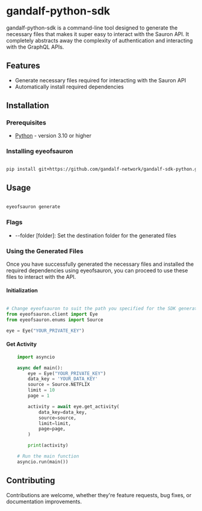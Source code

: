# gandalf-python-sdk

gandalf-python-sdk is a command-line tool designed to generate the necessary files that makes it super easy to interact with the Sauron API. It completely abstracts away the complexity of authentication and interacting with the GraphQL APIs.

## Features

- Generate necessary files required for interacting with the Sauron API
- Automatically install required dependencies

## Installation

### Prerequisites

- [Python](https://www.python.org/downloads/) - version 3.10 or higher

### Installing eyeofsauron

```bash

pip install git+https://github.com/gandalf-network/gandalf-sdk-python.git

```

## Usage

```bash

eyeofsauron generate

```

### Flags

- --folder [folder]: Set the destination folder for the generated files

### Using the Generated Files

Once you have successfully generated the necessary files and installed the required dependencies using eyeofsauron, you can proceed to use these files to interact with the API.

#### Initialization

```python

# Change eyeofsauron to suit the path you specified for the SDK generation
from eyeofsauron.client import Eye
from eyeofsauron.enums import Source

eye = Eye("YOUR_PRIVATE_KEY")
```

#### Get Activity

```python
    import asyncio

    async def main():
        eye = Eye("YOUR_PRIVATE_KEY")
        data_key = 'YOUR_DATA_KEY'
        source = Source.NETFLIX
        limit = 10
        page = 1

        activity = await eye.get_activity(
            data_key=data_key,
            source=source,
            limit=limit,
            page=page,
        )

        print(activity)

    # Run the main function
    asyncio.run(main())
```

## Contributing

Contributions are welcome, whether they're feature requests, bug fixes, or documentation improvements.
